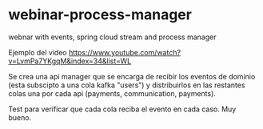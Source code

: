 # webinar-process-manager
webnar with events, spring cloud stream and process manager


Ejemplo del video https://www.youtube.com/watch?v=LvmPa7YKgqM&index=34&list=WL

Se crea una api manager que se encarga de recibir los eventos de dominio (esta subscipto a una cola kafka "users") 
y distribuirlos en las restantes colas una por cada api (payments, communication, payments). 

Test para verificar que cada cola reciba el evento en cada caso. Muy bueno.
